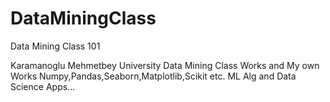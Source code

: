 # DataMiningClass
Data Mining Class 101

Karamanoglu Mehmetbey University
Data Mining Class Works and My own Works
Numpy,Pandas,Seaborn,Matplotlib,Scikit etc. ML Alg and Data Science Apps...

